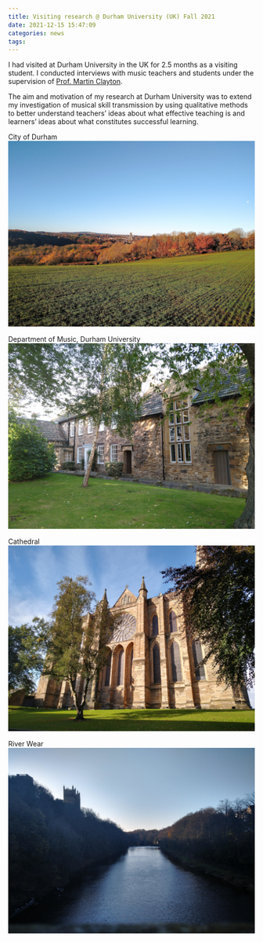 ```yaml
---
title: Visiting research @ Durham University (UK) Fall 2021
date: 2021-12-15 15:47:09
categories: news
tags:
---
```


I had visited at Durham University in the UK for 2.5 months as a visiting student. I conducted interviews with music teachers and students under the supervision of [Prof. Martin Clayton](https://www.durham.ac.uk/staff/martin-clayton/).

The aim and motivation of my research at Durham University was to extend my investigation of musical skill transmission by using qualitative methods to better understand teachers’ ideas about what effective teaching is and learners’ ideas about what constitutes successful learning.

City of Durham
![](/uploads/durham1.jpg)

Department of Music, Durham University
![](/uploads/durham2.jpg)

Cathedral
![](/uploads/durham3.jpg)

River Wear
![](/uploads/durham4.jpg)